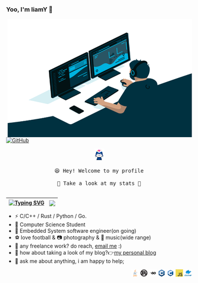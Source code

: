 ### Yoo, I'm liamY 👋
  <img align="right" alt="GIF" src="https://github.com/KMSorSMS/KMSorSMS/blob/master/code.gif?raw=true" width="500" height="320" />
  

 [![GitHub](https://img.shields.io/badge/dynamic/json?logo=github&label=GitHub&labelColor=495867&color=495867&query=%24.data.totalSubs&url=https%3A%2F%2Fapi.spencerwoo.com%2Fsubstats%2F%3Fsource%3Dgithub%26queryKey%3Dhayschan&style=flat-square)](https://github.com/KMSorSMS)
  
<p align="center">
  <img src="https://github.com/KMSorSMS/KMSorSMS/blob/master/cute.gif" width="27px">
  <br><br />
  <samp>
    😆 Hey! Welcome to my profile
    <br />
    <br />🍉 Take a look at my stats  🌱
    <br />
    <br />
  </samp>

|[![Typing SVG](https://readme-typing-svg.demolab.com?font=Fira+Code&size=40&duration=3000&pause=1000&color=E2B3F7&center=true&vCenter=true&width=447&lines=Chasing+Possible.;%E2%80%94%E2%80%94LiamY)](https://git.io/typing-svg) | <a> <img align="center" src="https://github-readme-stats.vercel.app/api/top-langs/?username=KMSorSMS&layout=compact&theme=buefy&hide_border=true" /> </a> | 
| ------------- | ------------- |

</p>


- ⚡ C/C++ / Rust / Python / Go.
- 🍻 Computer Science Student
- 📱 Embedded System software engineer(on going)
- ⚽ love football & 📷 photography & 🎵 music(wide range)
- 💼 any freelance work? do reach, <a href="mailto:yzwliam@126.com">email me</a> :)
- 🔖 how about taking a look of my blog?👉<a href="https://liamy.clovy.top" target="_blank">my personal blog</a>
- 💬 ask me about anything, i am happy to help;


<p align="right">
<a><img height="20" alt="java" src="https://raw.githubusercontent.com/github/explore/main/topics/java/java.png"></a> 
<a><img height="20" alt="rust" src="https://raw.githubusercontent.com/github/explore/main/topics/rust/rust.png"></a> 
  <a><img height="20" alt="go" src="https://raw.githubusercontent.com/github/explore/main/topics/go/go.png"></a>
  <a><img height="20" alt="cpp" src="https://raw.githubusercontent.com/github/explore/main/topics/cpp/cpp.png"></a>
    <a><img height="20" alt="c" src="https://raw.githubusercontent.com/github/explore/main/topics/c/c.png"></a>
<a><img height="20" alt="javascript" src="https://raw.githubusercontent.com/github/explore/80688e429a7d4ef2fca1e82350fe8e3517d3494d/topics/javascript/javascript.png"></a>
  <a><img height="20" alt="docker" src="https://raw.githubusercontent.com/github/explore/80688e429a7d4ef2fca1e82350fe8e3517d3494d/topics/docker/docker.png"></a> 
</p>
